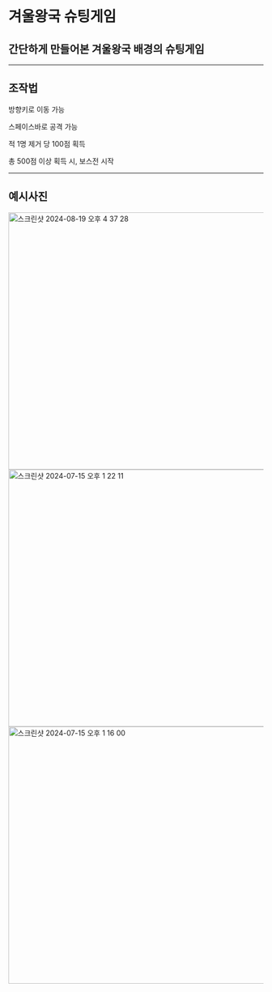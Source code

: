 # 겨울왕국 슈팅게임

## 간단하게 만들어본 겨울왕국 배경의 슈팅게임


---

## 조작법

방향키로 이동 가능


스페이스바로 공격 가능


적 1명 제거 당 100점 획득


총 500점 이상 획득 시, 보스전 시작

---

## 예시사진

<img width="508" alt="스크린샷 2024-08-19 오후 4 37 28" src="https://github.com/user-attachments/assets/386bb14b-af58-42b3-a161-029df03f01f6">
<img width="508" alt="스크린샷 2024-07-15 오후 1 22 11" src="https://github.com/user-attachments/assets/4765124a-d236-44ab-9496-89ee35538ba1">
<img width="508" alt="스크린샷 2024-07-15 오후 1 16 00" src="https://github.com/user-attachments/assets/4da0ab6a-49c4-4619-b7b0-993522d2cd96">



